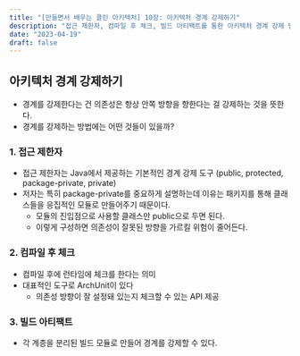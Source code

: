 ```yaml
---
title: "[만들면서 배우는 클린 아키텍처] 10장: 아키텍처 경계 강제하기"
description: "접근 제한자, 컴파일 후 체크, 빌드 아티팩트를 통한 아키텍처 경계 강제 방법에 대해 알아봅니다."
date: "2023-04-19"
draft: false
---
```


## 아키텍처 경계 강제하기
- 경계를 강제한다는 건 의존성은 항상 안쪽 방향을 향한다는 걸 강제하는 것을 뜻한다.
- 경계를 강제하는 방법에는 어떤 것들이 있을까?
### 1. 접근 제한자
- 접근 제한자는 Java에서 제공하는 기본적인 경계 강제 도구 (public, protected, package-private, private)
- 저자는 특히 package-private를 중요하게 설명하는데 이유는 패키지를 통해 클래스들을 응집적인 모듈로 만들어주기 때문이다.
  - 모듈의 진입점으로 사용할 클래스만 public으로 두면 된다.
  - 이렇게 구성하면 의존성이 잘못된 방향을 가르킬 위험이 줄어든다.
### 2. 컴파일 후 체크
- 컴파일 후에 런타임에 체크를 한다는 의미
- 대표적인 도구로 ArchUnit이 있다
  - 의존성 방향이 잘 설정돼 있는지 체크할 수 있는 API 제공
### 3. 빌드 아티팩트
- 각 계층을 분리된 빌드 모듈로 만들어 경계를 강제할 수 있다.